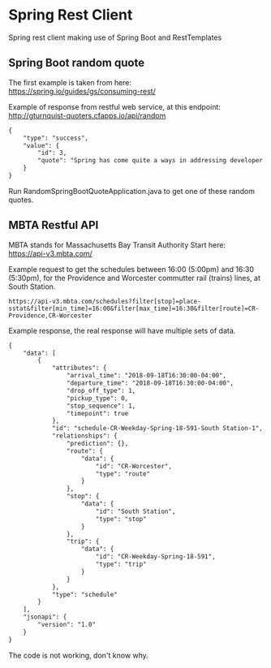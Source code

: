# Spring Rest Client 
Spring rest client making use of Spring Boot and RestTemplates

## Spring Boot random quote
The first example is taken from here: https://spring.io/guides/gs/consuming-rest/

Example of response from restful web service, at this endpoint: http://gturnquist-quoters.cfapps.io/api/random

```xml
{
    "type": "success",
    "value": {
        "id": 3,
        "quote": "Spring has come quite a ways in addressing developer enjoyment and ease of use since the last time I built an application using it."
    }
}
```

Run RandomSpringBootQuoteApplication.java to get one of these random quotes.

## MBTA Restful API
MBTA stands for Massachusetts Bay Transit Authority
Start here: https://api-v3.mbta.com/

Example request to get the schedules between 16:00 (5:00pm) and 16:30 (5:30pm), for the Providence and Worcester commutter rail (trains) lines, at South Station.

    https://api-v3.mbta.com/schedules?filter[stop]=place-sstat&filter[min_time]=16:00&filter[max_time]=16:30&filter[route]=CR-Providence,CR-Worcester
    
Example response, the real response will have multiple sets of data.

```xml
{
    "data": [
        {
            "attributes": {
                "arrival_time": "2018-09-18T16:30:00-04:00",
                "departure_time": "2018-09-18T16:30:00-04:00",
                "drop_off_type": 1,
                "pickup_type": 0,
                "stop_sequence": 1,
                "timepoint": true
            },
            "id": "schedule-CR-Weekday-Spring-18-591-South Station-1",
            "relationships": {
                "prediction": {},
                "route": {
                    "data": {
                        "id": "CR-Worcester",
                        "type": "route"
                    }
                },
                "stop": {
                    "data": {
                        "id": "South Station",
                        "type": "stop"
                    }
                },
                "trip": {
                    "data": {
                        "id": "CR-Weekday-Spring-18-591",
                        "type": "trip"
                    }
                }
            },
            "type": "schedule"
        }
    ],
    "jsonapi": {
        "version": "1.0"
    }
}
```
The code is not working, don't know why.









